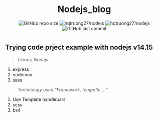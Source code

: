 <h1 align="center">Nodejs_blog</h1>
<p align="center">
  <img alt="GitHub repo size" src="https://img.shields.io/github/repo-size/hqtruong27/nodejs_blog?label=Size&logo=node.js&style=flat-square">
  <img alt="hqtruong27/nodejs" src="https://img.shields.io/github/languages/count/hqtruong27/nodejs_blog?label=Languages&logo=node.js&style=flat-square">
  <img alt="hqtruong27/nodejs" src="https://img.shields.io/github/languages/top/hqtruong27/nodejs_blog?label=JavasScript&logo=javascript&style=flat-square">
  <img alt="GitHub last commit" src="https://img.shields.io/github/last-commit/hqtruong27/nodejs_blog?label=Last%20commit&logo=git&style=flat-square">
  <h1 align="center"></h1>
</p>
<h2>Trying code prject example with nodejs v14.15</h3>

>*Library Nodejs:* <br>
  1. express
  2. nodemon
  3. sass
>*Technology used "Framework, tempalte...:"*
1. Use Template handlebars
2. scss
3. bs4
